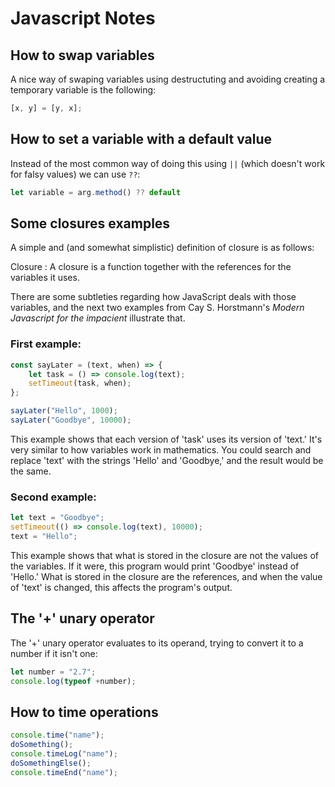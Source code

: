 # Javascript Notes

## How to swap variables

A nice way of swaping variables using destructuting and avoiding creating a temporary variable is the following:

```javascript
[x, y] = [y, x];
```

## How to set a variable with a default value

Instead of the most common way of doing this using `||` (which doesn't work for falsy values) we can use `??`:

```javascript
let variable = arg.method() ?? default
```

## Some closures examples

A simple and (and somewhat simplistic) definition of closure is as follows:

Closure
: A closure is a function together with the references for the variables it uses.

There are some subtleties regarding how JavaScript deals with those variables, and the next two examples from Cay S. Horstmann's _Modern Javascript for the impacient_ illustrate that.

### First example:

```javascript
const sayLater = (text, when) => {
    let task = () => console.log(text);
    setTimeout(task, when);
};

sayLater("Hello", 1000);
sayLater("Goodbye", 10000);
```

This example shows that each version of 'task' uses its version of 'text.' It's very similar to how variables work in mathematics. You could search and replace 'text' with the strings 'Hello' and 'Goodbye,' and the result would be the same.

### Second example:

```javascript
let text = "Goodbye";
setTimeout(() => console.log(text), 10000);
text = "Hello";
```

This example shows that what is stored in the closure are not the values of the variables. If it were, this program would print 'Goodbye' instead of 'Hello.' What is stored in the closure are the references, and when the value of 'text' is changed, this affects the program's output.

## The '+' unary operator

The '+' unary operator evaluates to its operand, trying to convert it to a number if it isn't one:

```javascript
let number = "2.7";
console.log(typeof +number);
```

## How to time operations

```javascript
console.time("name");
doSomething();
console.timeLog("name");
doSomethingElse();
console.timeEnd("name");
```
